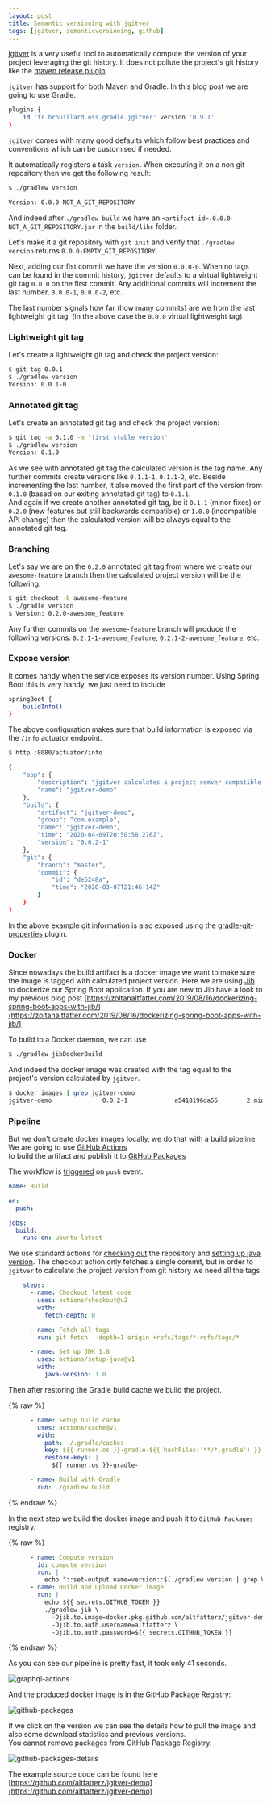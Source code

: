 ```yaml
---
layout: post
title: Semantic versioning with jgitver
tags: [jgitver, semanticversioning, github]
---
```


[jgitver](https://jgitver.github.io/) is a very useful tool to automatically compute the version of your project leveraging the git history.
It does not pollute the project's git history like the [maven release plugin](http://maven.apache.org/maven-release/maven-release-plugin/) 
 
`jgitver` has support for both Maven and Gradle. In this blog post we are going to use Gradle. 

```bash
plugins {
    id 'fr.brouillard.oss.gradle.jgitver' version '0.9.1'
}
```

`jgitver` comes with many good defaults which follow best practices and conventions which can be customised if needed.

It automatically registers a task `version`. When executing it on a non git repository then we get the following result:

```bash
$ ./gradlew version

Version: 0.0.0-NOT_A_GIT_REPOSITORY
```

And indeed after `./gradlew build` we have an `<artifact-id>.0.0.0-NOT_A_GIT_REPOSITORY.jar` in the `build/libs` folder. 

Let's make it a git repository with `git init` and verify that `./gradlew version` returns `0.0.0-EMPTY_GIT_REPOSITORY`.

Next, adding our fist commit we have the version `0.0.0-0`. When no tags can be found in the commit history, `jgitver` defaults to a virtual lightweight git tag `0.0.0` on the first commit. Any additional commits will increment the last number, `0.0.0-1`, `0.0.0-2`, etc.

The last number signals how far (how many commits) are we from the last lightweight git tag. (in the above case the `0.0.0` virtual lightweight tag)

### Lightweight git tag

Let's create a lightweight git tag and check the project version:

```bash
$ git tag 0.0.1 
$ ./gradlew version
Version: 0.0.1-0
```

### Annotated git tag

Let's create an annotated git tag and check the project version:

```bash
$ git tag -a 0.1.0 -m "first stable version"
$ ./gradlew version
Version: 0.1.0
```

As we see with annotated git tag the calculated version is the tag name. Any further commits create versions like `0.1.1-1`, `0.1.1-2`, etc. Beside incrementing the last number, it also moved the first part of the version from `0.1.0` (based on our exiting annotated git tag) to `0.1.1`.  
And again if we create another annotated git tag, be it `0.1.1` (minor fixes) or `0.2.0` (new features but still backwards compatible) or `1.0.0` (incompatible API change) then the calculated version will be always equal to the annotated git tag.

### Branching

Let's say we are on the `0.2.0` annotated git tag from where we create our `awesome-feature` branch then the calculated project version will be the following:

```bash
$ git checkout -b awesome-feature
$ ./gradle version
$ Version: 0.2.0-awesome_feature
```  

Any further commits on the `awesome-feature` branch will produce the following versions: `0.2.1-1-awesome_feature`, `0.2.1-2-awesome_feature`, etc.

### Expose version

It comes handy when the service exposes its version number. Using Spring Boot this is very handy, we just need to include

```bash
springBoot {
    buildInfo()
}
```

The above configuration makes sure that build information is exposed via the `/info` actuator endpoint.

```bash
$ http :8080/actuator/info

{
    "app": {
        "description": "jgitver calculates a project semver compatible version from a git repository",
        "name": "jgitver-demo"
    },
    "build": {
        "artifact": "jgitver-demo",
        "group": "com.example",
        "name": "jgitver-demo",
        "time": "2020-04-09T20:50:58.276Z",
        "version": "0.0.2-1"
    },
    "git": {
        "branch": "master",
        "commit": {
            "id": "de5248a",
            "time": "2020-03-07T21:46:14Z"
        }
    }
}
``` 

In the above example git information is also exposed using the [gradle-git-properties](https://plugins.gradle.org/plugin/com.gorylenko.gradle-git-properties) plugin.

### Docker

Since nowadays the build artifact is a docker image we want to make sure the image is tagged with calculated project version.
Here we are using [Jib](https://github.com/GoogleContainerTools/jib) to dockerize our Spring Boot application. If you are new to Jib have a look to my previous blog post [https://zoltanaltfatter.com/2019/08/16/dockerizing-spring-boot-apps-with-jib/](https://zoltanaltfatter.com/2019/08/16/dockerizing-spring-boot-apps-with-jib/)

To build to a Docker daemon, we can use 

```bash
$ ./gradlew jibDockerBuild 
```    

And indeed the docker image was created with the tag equal to the project's version calculated by `jgitver`.

```bash
$ docker images | grep jgitver-demo
jgitver-demo              0.0.2-1             a5418196da55        2 minutes ago       143MB
```

### Pipeline

But we don't create docker images locally, we do that with a build pipeline. We are going to use [GitHub Actions](https://github.com/features/actions)  
to build the artifact and publish it to [GitHub Packages](https://github.com/features/packages)

The workflow is [triggered](https://help.github.com/en/actions/reference/events-that-trigger-workflows) on `push` event.

```yaml
name: Build

on:
  push:

jobs:
  build:
    runs-on: ubuntu-latest
```
 
We use standard actions for [checking out](https://github.com/actions/checkout) the repository and [setting up java version](https://github.com/actions/setup-java).
The checkout action only fetches a single commit, but in order to `jgitver` to calculate the project version from git history we need all the tags.

```yaml
    steps:
      - name: Checkout latest code
        uses: actions/checkout@v2
        with:
          fetch-depth: 0

      - name: Fetch all tags
        run: git fetch --depth=1 origin +refs/tags/*:refs/tags/*

      - name: Set up JDK 1.8
        uses: actions/setup-java@v1
        with:
          java-version: 1.8

```

Then after restoring the Gradle build cache we build the project.

{% raw %}
```yaml
      - name: Setup build cache
        uses: actions/cache@v1
        with:
          path: ~/.gradle/caches
          key: ${{ runner.os }}-gradle-${{ hashFiles('**/*.gradle') }}
          restore-keys: |
            ${{ runner.os }}-gradle-

      - name: Build with Gradle
        run: ./gradlew build
```
{% endraw %}

In the next step we build the docker image and push it to `GitHub Packages` registry.

{% raw %}
```yaml
      - name: Compute version
        id: compute_version
        run: |
          echo "::set-output name=version::$(./gradlew version | grep Version | awk '{ print $2 }')"
      - name: Build and Upload Docker image
        run: |
          echo ${{ secrets.GITHUB_TOKEN }}
          ./gradlew jib \
            -Djib.to.image=docker.pkg.github.com/altfatterz/jgitver-demo/jgitver-demo:${{ steps.compute_version.outputs.version }} \
            -Djib.to.auth.username=altfatterz \
            -Djib.to.auth.password=${{ secrets.GITHUB_TOKEN }}
``` 
{% endraw %}

As you can see our pipeline is pretty fast, it took only 41 seconds.

![graphql-actions](/images/2020-04-10/github-actions.png)

And the produced docker image is in the GitHub Package Registry:

![github-packages](/images/2020-04-10/github-packages.png)

If we click on the version we can see the details how to pull the image and also some download statistics and previous versions.  
You cannot remove packages from GitHub Package Registry.

![github-packages-details](/images/2020-04-10/github-packages-details.png)

The example source code can be found here [https://github.com/altfatterz/jgitver-demo](https://github.com/altfatterz/jgitver-demo)   